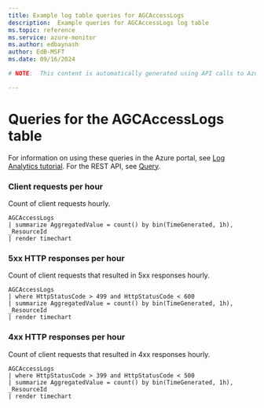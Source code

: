 ```yaml
---
title: Example log table queries for AGCAccessLogs
description:  Example queries for AGCAccessLogs log table
ms.topic: reference
ms.service: azure-monitor
ms.author: edbaynash
author: EdB-MSFT
ms.date: 09/16/2024

# NOTE:  This content is automatically generated using API calls to Azure. Any edits made on these files will be overwritten in the next run of the script. 

---
```


# Queries for the AGCAccessLogs table

For information on using these queries in the Azure portal, see [Log Analytics tutorial](/azure/azure-monitor/logs/log-analytics-tutorial). For the REST API, see [Query](/rest/api/loganalytics/query).


### Client requests per hour  


Count of client requests hourly.  

```query
AGCAccessLogs
| summarize AggregatedValue = count() by bin(TimeGenerated, 1h), _ResourceId
| render timechart
```



### 5xx HTTP responses per hour  


Count of client requests that resulted in 5xx responses hourly.  

```query
AGCAccessLogs
| where HttpStatusCode > 499 and HttpStatusCode < 600
| summarize AggregatedValue = count() by bin(TimeGenerated, 1h), _ResourceId
| render timechart
```



### 4xx HTTP responses per hour  


Count of client requests that resulted in 4xx responses hourly.  

```query
AGCAccessLogs
| where HttpStatusCode > 399 and HttpStatusCode < 500
| summarize AggregatedValue = count() by bin(TimeGenerated, 1h), _ResourceId
| render timechart
```

